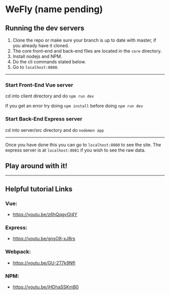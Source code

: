 WeFly (name pending)
===

## Running the dev servers
1. Clone the repo or make sure your branch is up to date with master, if you already have it cloned.
2. The core front-end and back-end files are located in the `core` directory.
3. Install nodejs and NPM.
4. Do the cli commands stated below.
5. Go to `localhost:8080`.

---
### Start Front-End Vue server
cd into client directory and do `npm run dev`

If you get an error try doing `npm install` before doing `npm run dev`

### Start Back-End Express server
cd into server/src directory and do `nodemon app` 

---
Once you have done this you can go to `localhost:8080` to see the site. 
The express server is at `localhost:8081` if you wish to see the raw data.

## Play around with it!

---
## Helpful tutorial Links

### Vue:
  + https://youtu.be/z6hQqgvGI4Y

### Express:
  + https://youtu.be/gnsO8-xJ8rs

### Webpack:
  + https://youtu.be/GU-2T7k9NfI

### NPM:
  + https://youtu.be/jHDhaSSKmB0

